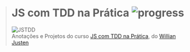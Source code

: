># **JS com TDD na Prática** ![progress](http://progressed.io/bar/16?title=completed "progress")
> ![JSTDD](https://willianjusten.com.br/assets/img/cursos/js-tdd.png)  
> Anotações e Projetos do curso [JS com TDD na Prática](https://www.udemy.com/js-com-tdd-na-pratica/), do [Willian Justen](https://github.com/willianjusten) 



